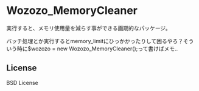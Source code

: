 Wozozo_MemoryCleaner
====================

実行すると、メモリ使用量を減らす事ができる画期的なパッケージ。

  バッチ処理とか実行するとmemory_limitにひっかかったりして困るやろ？そういう時に$wozozo = new Wozozo_MemoryCleaner();って書けばメモ..

## License
BSD License